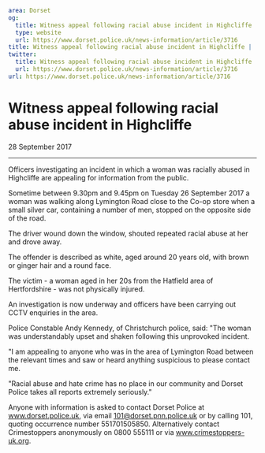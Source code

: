 ```yaml
area: Dorset
og:
  title: Witness appeal following racial abuse incident in Highcliffe
  type: website
  url: https://www.dorset.police.uk/news-information/article/3716
title: Witness appeal following racial abuse incident in Highcliffe |
twitter:
  title: Witness appeal following racial abuse incident in Highcliffe
  url: https://www.dorset.police.uk/news-information/article/3716
url: https://www.dorset.police.uk/news-information/article/3716
```

# Witness appeal following racial abuse incident in Highcliffe

28 September 2017

* * *

Officers investigating an incident in which a woman was racially abused in Highcliffe are appealing for information from the public.

Sometime between 9.30pm and 9.45pm on Tuesday 26 September 2017 a woman was walking along Lymington Road close to the Co-op store when a small silver car, containing a number of men, stopped on the opposite side of the road.

The driver wound down the window, shouted repeated racial abuse at her and drove away.

The offender is described as white, aged around 20 years old, with brown or ginger hair and a round face.

The victim - a woman aged in her 20s from the Hatfield area of Hertfordshire - was not physically injured.

An investigation is now underway and officers have been carrying out CCTV enquiries in the area.

Police Constable Andy Kennedy, of Christchurch police, said: "The woman was understandably upset and shaken following this unprovoked incident.

"I am appealing to anyone who was in the area of Lymington Road between the relevant times and saw or heard anything suspicious to please contact me.

"Racial abuse and hate crime has no place in our community and Dorset Police takes all reports extremely seriously."

Anyone with information is asked to contact Dorset Police at www.dorset.police.uk, via email 101@dorset.pnn.police.uk or by calling 101, quoting occurrence number 551701505850. Alternatively contact Crimestoppers anonymously on 0800 555111 or via www.crimestoppers-uk.org.
